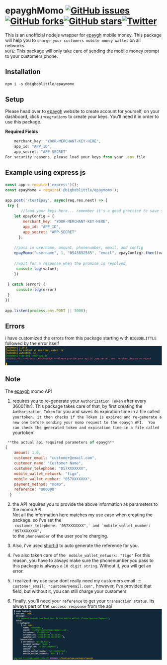 # epayghMomo [![GitHub issues](https://img.shields.io/github/issues/BigBobLittle/epayMomo)](https://github.com/BigBobLittle/epayMomo/issues) [![GitHub forks](https://img.shields.io/github/forks/BigBobLittle/epayMomo)](https://github.com/BigBobLittle/epayMomo/network)[![GitHub stars](https://img.shields.io/github/stars/BigBobLittle/epayMomo)](https://github.com/BigBobLittle/epayMomo/stargazers)[![Twitter](https://img.shields.io/twitter/url/https/github.com/BigBobLittle/epayMomo?style=social)](https://twitter.com/intent/tweet?text=Wow:&url=https%3A%2F%2Fgithub.com%2FBigBobLittle%2FepayMomo)
This is an unofficial nodejs wrapper for [epaygh](https://epaygh.com/) mobile money. This package will help you to `charge your customers mobile money wallet` on all networks.  
`NOTE`: This package will only take care of sending the mobile money prompt to your customers phone.

## Installation
```js
npm i -s @bigboblittle/epaymomo
```


## Setup 
Please head over to
[epaygh](https://epaygh.com/) website to create account for yourself, on your dashboard, click *`integrations`* to create your keys. You'll need it in order to use this package.

**Required Fields**   
```js 
    merchant_key: "YOUR-MERCHANT-KEY-HERE",      
    app_id: "APP_ID",    
    app_secret: "APP-SECRET"   
For security reasons, please load your keys from your .env file  
``` 


## Example using express js 
```js 
const app = require('express')();
const epayMomo = require('@bigboblittle/epaymomo'); 

app.post('/testEpay', async(req,res,next) => {
 try {
       //load your keys here... remember it's a good practice to save such keys in your .env
    let epayConfig = {
        merchant_key: "YOUR-MERCHANT-KEY-HERE",
        app_id: "APP_ID",
        app_secret: "APP-SECRET"
      };
    
    //pass in username, amount, phonenumber, email, and config 
    epayMomo("username", 1, "0543892565", "email", epayConfig).then((value) => {

    //wait for a response when the promise is resolved 
     console.log(value);
    })

 } catch (error) {
     console.log(error)
 }
})

app.listen(process.env.PORT || 3000);

``` 

## Errors 
i have customized the errors from this package starting with `BIGBOBLITTLE` followed by the error itself 
![alt text](https://github.com/BigBobLittle/epayMomo/blob/master/example/epaygh/error2.PNG)  

## Note 

The [epaygh](https://epaygh.com/) momo API  
1. requires you to re-generate your `Authorization Token` after every 3600(1hr). This package takes care
of that, by first creating the `Authorization Token` for you and saves its expiration time in a file called `yourtoken. it then checks if the Token is expired and re-generate a new one before sending your momo request to the epaygh API. 
You can check the generated token and expiration time in a file called  `yourtoken`  
 
```js 
 **the actual api required parameters of epaygh**
{
    amount: 1.0,
    customer_email: "customer@email.com",
    customer_name: "Customer Name",
    customer_telephone: "057XXXXXXX",
    mobile_wallet_network: "tigo",
    mobile_wallet_number: "057XXXXXXX",
    payment_method: "momo",
    reference: "000000"
  }
```


2. the API requires you to provide the above information as parameters to the momo API  
Not all the information here matches my use case when creating the package. so i've set 
the  
`` customer_telephone: "057XXXXXXX",` and `mobile_wallet_number: "057XXXXXXX",``   
to the `phonenumber` of the user you're charging. 

3. Also, i've used [shortid](https://www.npmjs.com/package/shortid) to auto generate the reference for you. 

4. I've also taken  care of the `` mobile_wallet_network: "tigo"``
For this reason, you have to always make sure the phonenumber you pass to this package is always a `10 digit string`. Without it, you will get an error. 


5. I realized my use case dont really need my customers email ::::   `` customer_email: "customer@email.com",`` 
however, i've provided that field, but without it, you can still charge your customers. 

6. Finally, you'll need your `reference` to get your `transaction status`. Its always part of the ``success response`` from the api
![alt text](./example/epaygh/paymentsuccessful.png)




